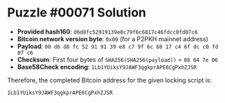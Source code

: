 # Puzzle #00071 Solution

- **Provided hash160**: `d6d8fc52919139e8c79f6c6817c46fdcc0fd07c6`
- **Bitcoin network version byte**: `0x00` (for a P2PKH mainnet address)
- **Payload**: `00 d6 d8 fc 52 91 91 39 e8 c7 9f 6c 68 17 c4 6f dc c0 fd 07 c6`
- **Checksum**: First four bytes of `SHA256(SHA256(payload))` = `08 84 7e 06`
- **Base58Check encoding**: `1Lb1YUiksY9JAWF3qgkprAPE6CgPxhZJSR`

Therefore, the completed Bitcoin address for the given locking script is:

```
1Lb1YUiksY9JAWF3qgkprAPE6CgPxhZJSR
```
